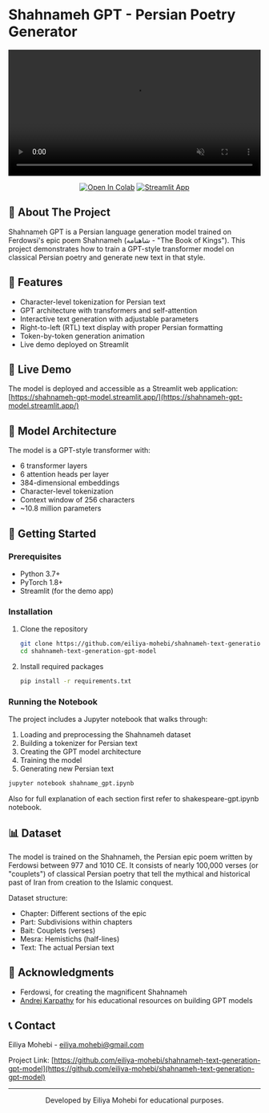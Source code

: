 # Shahnameh GPT - Persian Poetry Generator

<div align="center">
  <video width="100%" src="./demo-video.mp4" controls autoplay muted loop></video>
</div>

<div align="center">
  
  [![Open In Colab](https://colab.research.google.com/assets/colab-badge.svg)](https://colab.research.google.com/github/eiliya-mohebi/shahnameh-text-generation-gpt-model/blob/master/shahname_gpt.ipynb)
  [![Streamlit App](https://static.streamlit.io/badges/streamlit_badge_black_white.svg)](https://shahnameh-gpt-model.streamlit.app/)  
</div>

## 📜 About The Project

Shahnameh GPT is a Persian language generation model trained on Ferdowsi's epic poem Shahnameh (شاهنامه - "The Book of Kings"). This project demonstrates how to train a GPT-style transformer model on classical Persian poetry and generate new text in that style.

## 🌟 Features

- Character-level tokenization for Persian text
- GPT architecture with transformers and self-attention
- Interactive text generation with adjustable parameters
- Right-to-left (RTL) text display with proper Persian formatting
- Token-by-token generation animation
- Live demo deployed on Streamlit

## 🚀 Live Demo

The model is deployed and accessible as a Streamlit web application:
[https://shahnameh-gpt-model.streamlit.app/](https://shahnameh-gpt-model.streamlit.app/)

## 🔬 Model Architecture

The model is a GPT-style transformer with:

- 6 transformer layers
- 6 attention heads per layer
- 384-dimensional embeddings
- Character-level tokenization
- Context window of 256 characters
- ~10.8 million parameters

## 🚀 Getting Started

### Prerequisites

- Python 3.7+
- PyTorch 1.8+
- Streamlit (for the demo app)

### Installation

1. Clone the repository
   ```bash
   git clone https://github.com/eiliya-mohebi/shahnameh-text-generation-gpt-model.git
   cd shahnameh-text-generation-gpt-model
   ```

2. Install required packages
   ```bash
   pip install -r requirements.txt
   ```

### Running the Notebook

The project includes a Jupyter notebook that walks through:
1. Loading and preprocessing the Shahnameh dataset
2. Building a tokenizer for Persian text
3. Creating the GPT model architecture
4. Training the model
5. Generating new Persian text

```bash
jupyter notebook shahname_gpt.ipynb
```
Also for full explanation of each section first refer to shakespeare-gpt.ipynb notebook.

## 📊 Dataset

The model is trained on the Shahnameh, the Persian epic poem written by Ferdowsi between 977 and 1010 CE. It consists of nearly 100,000 verses (or "couplets") of classical Persian poetry that tell the mythical and historical past of Iran from creation to the Islamic conquest.

Dataset structure:
- Chapter: Different sections of the epic
- Part: Subdivisions within chapters
- Bait: Couplets (verses)
- Mesra: Hemistichs (half-lines)
- Text: The actual Persian text

## 👏 Acknowledgments

- Ferdowsi, for creating the magnificent Shahnameh
- [Andrej Karpathy](https://github.com/karpathy) for his educational resources on building GPT models

## 📞 Contact

Eiliya Mohebi - eiliya.mohebi@gmail.com

Project Link: [https://github.com/eiliya-mohebi/shahnameh-text-generation-gpt-model](https://github.com/eiliya-mohebi/shahnameh-text-generation-gpt-model)

---

<p align="center">Developed by Eiliya Mohebi for educational purposes.</p>
